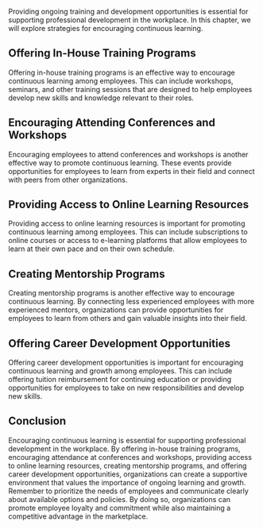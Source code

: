 
Providing ongoing training and development opportunities is essential for supporting professional development in the workplace. In this chapter, we will explore strategies for encouraging continuous learning.

Offering In-House Training Programs
-----------------------------------

Offering in-house training programs is an effective way to encourage continuous learning among employees. This can include workshops, seminars, and other training sessions that are designed to help employees develop new skills and knowledge relevant to their roles.

Encouraging Attending Conferences and Workshops
-----------------------------------------------

Encouraging employees to attend conferences and workshops is another effective way to promote continuous learning. These events provide opportunities for employees to learn from experts in their field and connect with peers from other organizations.

Providing Access to Online Learning Resources
---------------------------------------------

Providing access to online learning resources is important for promoting continuous learning among employees. This can include subscriptions to online courses or access to e-learning platforms that allow employees to learn at their own pace and on their own schedule.

Creating Mentorship Programs
----------------------------

Creating mentorship programs is another effective way to encourage continuous learning. By connecting less experienced employees with more experienced mentors, organizations can provide opportunities for employees to learn from others and gain valuable insights into their field.

Offering Career Development Opportunities
-----------------------------------------

Offering career development opportunities is important for encouraging continuous learning and growth among employees. This can include offering tuition reimbursement for continuing education or providing opportunities for employees to take on new responsibilities and develop new skills.

Conclusion
----------

Encouraging continuous learning is essential for supporting professional development in the workplace. By offering in-house training programs, encouraging attendance at conferences and workshops, providing access to online learning resources, creating mentorship programs, and offering career development opportunities, organizations can create a supportive environment that values the importance of ongoing learning and growth. Remember to prioritize the needs of employees and communicate clearly about available options and policies. By doing so, organizations can promote employee loyalty and commitment while also maintaining a competitive advantage in the marketplace.
